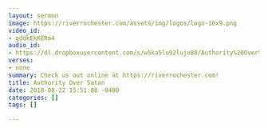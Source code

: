 ```yaml
---
layout: sermon
image: https://riverrochester.com/assets/img/logos/logo-16x9.png
video_id:
- gddkEkKERm4
audio_id:
- https://dl.dropboxusercontent.com/s/w5ka5lu92luju80/Authority%20Over%20Satan.mp3?dl=0
verses:
- none
summary: Check us out online at https://riverrochester.com!
title: Authority Over Satan
date: 2018-08-22 15:51:08 -0400
categories: []
tags: []

---
```

